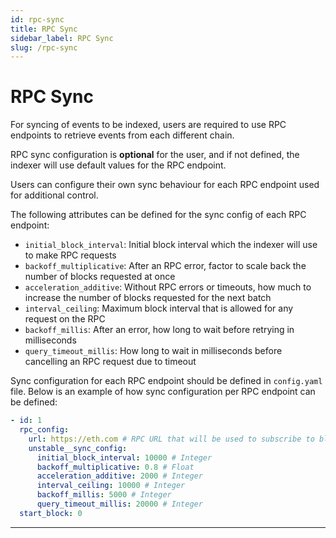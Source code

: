 ```yaml
---
id: rpc-sync
title: RPC Sync
sidebar_label: RPC Sync
slug: /rpc-sync
---
```


# RPC Sync

For syncing of events to be indexed, users are required to use RPC endpoints to retrieve events from each different chain.

RPC sync configuration is **optional** for the user, and if not defined, the indexer will use default values for the RPC endpoint.

Users can configure their own sync behaviour for each RPC endpoint used for additional control.

The following attributes can be defined for the sync config of each RPC endpoint:

- `initial_block_interval`: Initial block interval which the indexer will use to make RPC requests
- `backoff_multiplicative`: After an RPC error, factor to scale back the number of blocks requested at once
- `acceleration_additive`: Without RPC errors or timeouts, how much to increase the number of blocks requested for the next batch
- `interval_ceiling`: Maximum block interval that is allowed for any request on the RPC
- `backoff_millis`: After an error, how long to wait before retrying in milliseconds
- `query_timeout_millis`: How long to wait in milliseconds before cancelling an RPC request due to timeout

Sync configuration for each RPC endpoint should be defined in `config.yaml` file.
Below is an example of how sync configuration per RPC endpoint can be defined:

```yaml
- id: 1
  rpc_config:
    url: https://eth.com # RPC URL that will be used to subscribe to blockchain data on this network
    unstable__sync_config:
      initial_block_interval: 10000 # Integer
      backoff_multiplicative: 0.8 # Float
      acceleration_additive: 2000 # Integer
      interval_ceiling: 10000 # Integer
      backoff_millis: 5000 # Integer
      query_timeout_millis: 20000 # Integer
  start_block: 0
```

---
